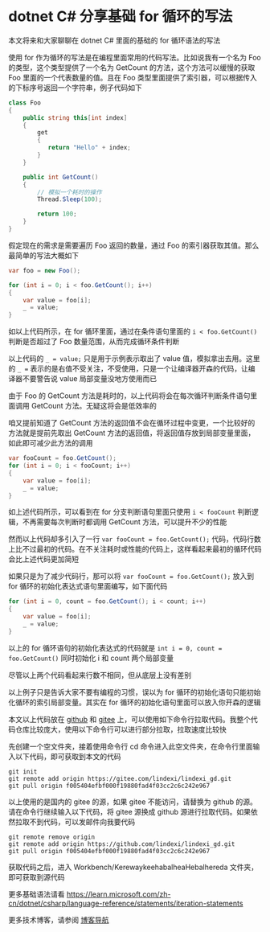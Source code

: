 # dotnet C# 分享基础 for 循环的写法

本文将来和大家聊聊在 dotnet C# 里面的基础的 for 循环语法的写法

<!--more-->
<!-- 发布 -->
<!-- 博客 -->

使用 for 作为循环的写法是在编程里面常用的代码写法。比如说我有一个名为 Foo 的类型，这个类型提供了一个名为 GetCount 的方法，这个方法可以缓慢的获取 Foo 里面的一个代表数量的值。且在 Foo 类型里面提供了索引器，可以根据传入的下标序号返回一个字符串，例子代码如下

```csharp
class Foo
{
    public string this[int index]
    {
        get
        {
           return "Hello" + index;
        }
    }

    public int GetCount()
    {
        // 模拟一个耗时的操作
        Thread.Sleep(100);

        return 100;
    }
}
```

假定现在的需求是需要遍历 Foo 返回的数量，通过 Foo 的索引器获取其值。那么最简单的写法大概如下

```csharp
var foo = new Foo();

for (int i = 0; i < foo.GetCount(); i++)
{
    var value = foo[i];
    _ = value;
}
```

如以上代码所示，在 for 循环里面，通过在条件语句里面的 `i < foo.GetCount()` 判断是否超过了 Foo 数量范围，从而完成循环条件判断

以上代码的 `_ = value;` 只是用于示例表示取出了 value 值，模拟拿出去用。这里的 `_ =` 表示的是右值不受关注，不受使用，只是一个让编译器开森的代码，让编译器不要警告说 value 局部变量没地方使用而已

由于 Foo 的 GetCount 方法是耗时的，以上代码将会在每次循环判断条件语句里面调用 GetCount 方法。无疑这将会是低效率的

咱又提前知道了 GetCount 方法的返回值不会在循环过程中变更，一个比较好的方法就是提前先取出 GetCount 方法的返回值，将返回值存放到局部变量里面，如此即可减少此方法的调用

```csharp
var fooCount = foo.GetCount();
for (int i = 0; i < fooCount; i++)
{
    var value = foo[i];
    _ = value;
}
```

如上述代码所示，可以看到在 for 分支判断语句里面只使用 `i < fooCount` 判断逻辑，不再需要每次判断时都调用 GetCount 方法，可以提升不少的性能

然而以上代码却多引入了一行 `var fooCount = foo.GetCount();` 代码，代码行数上比不过最初的代码。在不关注耗时或性能的代码上，这样看起来最初的循环代码会比上述代码更加简短

如果只是为了减少代码行，那可以将 `var fooCount = foo.GetCount();` 放入到 for 循环的初始化表达式语句里面编写，如下面代码

```csharp
for (int i = 0, count = foo.GetCount(); i < count; i++)
{
    var value = foo[i];
    _ = value;
}
```

以上的 for 循环语句的初始化表达式的代码就是 `int i = 0, count = foo.GetCount()` 同时初始化 i 和 count 两个局部变量

尽管以上两个代码看起来行数不相同，但从底层上没有差别

以上例子只是告诉大家不要有编程的习惯，误以为 for 循环的初始化语句只能初始化循环的索引局部变量。其实在 for 循环的初始化语句里面可以放入你开森的逻辑

本文以上代码放在 [github](https://github.com/lindexi/lindexi_gd/tree/f005404efbf000f19880fad4f03cc2c6c242e967/Workbench/KerewaykeehabalheaHebalhereda) 和 [gitee](https://gitee.com/lindexi/lindexi_gd/tree/f005404efbf000f19880fad4f03cc2c6c242e967/Workbench/KerewaykeehabalheaHebalhereda) 上，可以使用如下命令行拉取代码。我整个代码仓库比较庞大，使用以下命令行可以进行部分拉取，拉取速度比较快

先创建一个空文件夹，接着使用命令行 cd 命令进入此空文件夹，在命令行里面输入以下代码，即可获取到本文的代码

```
git init
git remote add origin https://gitee.com/lindexi/lindexi_gd.git
git pull origin f005404efbf000f19880fad4f03cc2c6c242e967
```

以上使用的是国内的 gitee 的源，如果 gitee 不能访问，请替换为 github 的源。请在命令行继续输入以下代码，将 gitee 源换成 github 源进行拉取代码。如果依然拉取不到代码，可以发邮件向我要代码

```
git remote remove origin
git remote add origin https://github.com/lindexi/lindexi_gd.git
git pull origin f005404efbf000f19880fad4f03cc2c6c242e967
```

获取代码之后，进入 Workbench/KerewaykeehabalheaHebalhereda 文件夹，即可获取到源代码

更多基础语法请看 <https://learn.microsoft.com/zh-cn/dotnet/csharp/language-reference/statements/iteration-statements>

更多技术博客，请参阅 [博客导航](https://blog.lindexi.com/post/%E5%8D%9A%E5%AE%A2%E5%AF%BC%E8%88%AA.html )